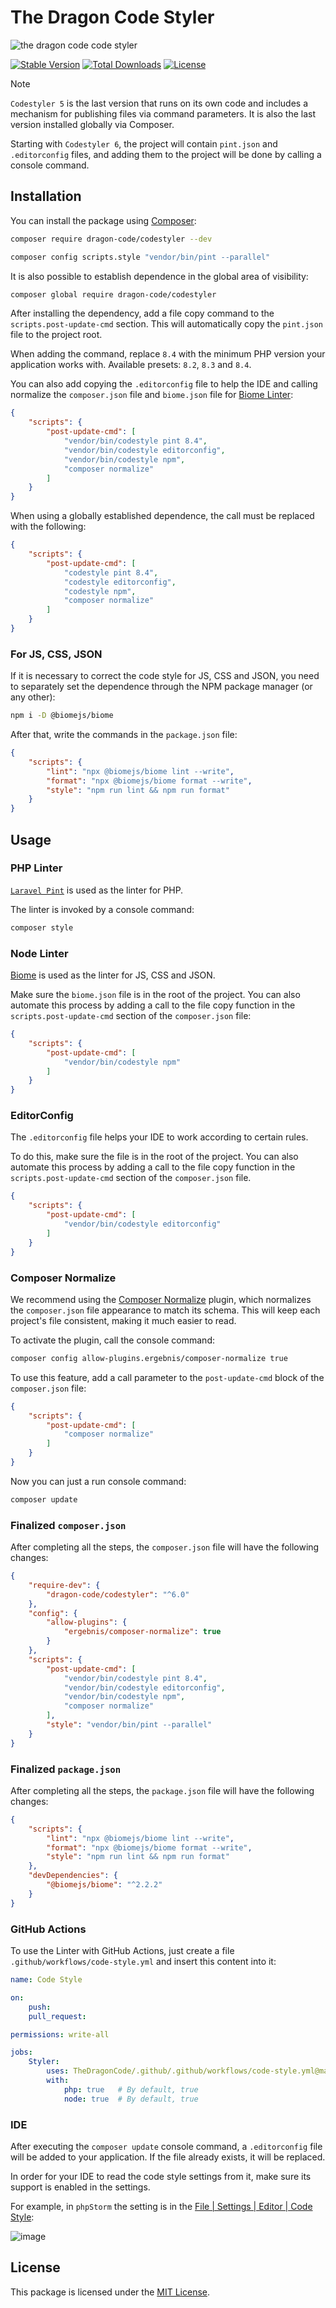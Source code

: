 # The Dragon Code Styler

![the dragon code code styler](https://preview.dragon-code.pro/the-dragon-code/code-styler.svg?brand=php&mode=dark)

[![Stable Version][badge_stable]][link_repository]
[![Total Downloads][badge_downloads]][link_packagist]
[![License][badge_license]][link_license]

> [!NOTE]
>
> `Codestyler 5` is the last version that runs on its own code and includes a mechanism for publishing files via command
> parameters. It is also the last version installed globally via Composer.
>
> Starting with `Codestyler 6`, the project will contain `pint.json` and `.editorconfig` files, and adding them to the
> project will be done by calling a console command.

## Installation

You can install the package using [Composer](https://getcomposer.org):

```bash
composer require dragon-code/codestyler --dev

composer config scripts.style "vendor/bin/pint --parallel"
```

It is also possible to establish dependence in the global area of visibility:

```bash
composer global require dragon-code/codestyler
```

After installing the dependency, add a file copy command to the `scripts.post-update-cmd` section.
This will automatically copy the `pint.json` file to the project root.

When adding the command, replace `8.4` with the minimum PHP version your application works with.
Available presets: `8.2`, `8.3` and `8.4`.

You can also add copying the `.editorconfig` file to help the IDE and calling normalize the `composer.json` file
and `biome.json` file for [Biome Linter](https://biomejs.dev):

```json
{
    "scripts": {
        "post-update-cmd": [
            "vendor/bin/codestyle pint 8.4",
            "vendor/bin/codestyle editorconfig",
            "vendor/bin/codestyle npm",
            "composer normalize"
        ]
    }
}
```

When using a globally established dependence, the call must be replaced with the following:

```json
{
    "scripts": {
        "post-update-cmd": [
            "codestyle pint 8.4",
            "codestyle editorconfig",
            "codestyle npm",
            "composer normalize"
        ]
    }
}
```

### For JS, CSS, JSON

If it is necessary to correct the code style for JS, CSS and JSON, you need to separately set the dependence through
the NPM package manager (or any other):

```bash
npm i -D @biomejs/biome
```

After that, write the commands in the `package.json` file:

```json
{
    "scripts": {
        "lint": "npx @biomejs/biome lint --write",
        "format": "npx @biomejs/biome format --write",
        "style": "npm run lint && npm run format"
    }
}
```

## Usage

### PHP Linter

[`Laravel Pint`](https://laravel.com/docs/pint) is used as the linter for PHP.

The linter is invoked by a console command:

```bash
composer style
```

### Node Linter

[Biome](https://biomejs.dev) is used as the linter for JS, CSS and JSON.

Make sure the `biome.json` file is in the root of the project.
You can also automate this process by adding a call to the file copy function in the `scripts.post-update-cmd`
section of the `composer.json` file:

```JSON
{
    "scripts": {
        "post-update-cmd": [
            "vendor/bin/codestyle npm"
        ]
    }
}
```

### EditorConfig

The `.editorconfig` file helps your IDE to work according to certain rules.

To do this, make sure the file is in the root of the project.
You can also automate this process by adding a call to the file copy function in the `scripts.post-update-cmd`
section of the `composer.json` file.

```JSON
{
    "scripts": {
        "post-update-cmd": [
            "vendor/bin/codestyle editorconfig"
        ]
    }
}
```

### Composer Normalize

We recommend using the [Composer Normalize](https://github.com/ergebnis/composer-normalize) plugin,
which normalizes the `composer.json` file appearance to match its schema.
This will keep each project's file consistent, making it much easier to read.

To activate the plugin, call the console command:

```bash
composer config allow-plugins.ergebnis/composer-normalize true
```

To use this feature, add a call parameter to the `post-update-cmd` block of the `composer.json` file:

```JSON
{
    "scripts": {
        "post-update-cmd": [
            "composer normalize"
        ]
    }
}
```

Now you can just a run console command:

```bash
composer update
```

### Finalized `composer.json`

After completing all the steps, the `composer.json` file will have the following changes:

```json
{
    "require-dev": {
        "dragon-code/codestyler": "^6.0"
    },
    "config": {
        "allow-plugins": {
            "ergebnis/composer-normalize": true
        }
    },
    "scripts": {
        "post-update-cmd": [
            "vendor/bin/codestyle pint 8.4",
            "vendor/bin/codestyle editorconfig",
            "vendor/bin/codestyle npm",
            "composer normalize"
        ],
        "style": "vendor/bin/pint --parallel"
    }
}
```

### Finalized `package.json`

After completing all the steps, the `package.json` file will have the following changes:

```json
{
    "scripts": {
        "lint": "npx @biomejs/biome lint --write",
        "format": "npx @biomejs/biome format --write",
        "style": "npm run lint && npm run format"
    },
    "devDependencies": {
        "@biomejs/biome": "^2.2.2"
    }
}
```

### GitHub Actions

To use the Linter with GitHub Actions, just create a file `.github/workflows/code-style.yml` and insert this content
into it:

```yaml
name: Code Style

on:
    push:
    pull_request:

permissions: write-all

jobs:
    Styler:
        uses: TheDragonCode/.github/.github/workflows/code-style.yml@main
        with:
            php: true   # By default, true
            node: true  # By default, true
```

### IDE

After executing the `composer update` console command, a `.editorconfig` file will be added to your application.
If the file already exists, it will be replaced.

In order for your IDE to read the code style settings from it, make sure its support is enabled in the settings.

For example, in `phpStorm` the setting is in
the [File | Settings | Editor | Code Style](jetbrains://PhpStorm/settings?name=Editor--Code+Style):

![image](https://github.com/TheDragonCode/codestyler/assets/10347617/0a0ac61e-f297-41c9-b034-4ae52ea96da6)

## License

This package is licensed under the [MIT License](LICENSE).


[badge_downloads]:  https://img.shields.io/packagist/dt/dragon-code/codestyler.svg?style=flat-square

[badge_license]:    https://img.shields.io/badge/license-MIT-green?style=flat-square

[badge_stable]:     https://img.shields.io/github/v/release/TheDragonCode/codestyler?label=stable&style=flat-square

[link_license]:     LICENSE

[link_packagist]:   https://packagist.org/packages/dragon-code/codestyler

[link_repository]:  https://github.com/TheDragonCode/codestyler
